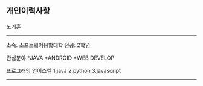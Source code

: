 # 
개인이력사항
---


노기훈

---

소속: 소프트웨어융합대학
전공: 2학년


관심분야
*JAVA 
*ANDROID
*WEB DEVELOP

프로그래밍 언어스킬
1.java
2.python
3.javascript

----------------------


